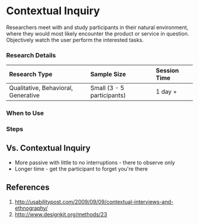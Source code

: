 # Contextual Inquiry

Researchers meet with and study participants in their natural environment, where they would most likely encounter the product or service in question. Objectively watch the user perform the interested tasks.

### Research Details

| Research Type | Sample Size | Session Time |
| :--- | :--- | :--- |
| Qualitative, Behavioral, Generative | Small \(3 - 5 participants\) | 1 day + |

### When to Use



### Steps


## Vs. Contextual Inquiry
- More passive with little to no interruptions - there to observe only
- Longer time - get the participant to forget you're there

## References
1. http://usabilitypost.com/2009/09/09/contextual-interviews-and-ethnography/ 
2. http://www.designkit.org/methods/23